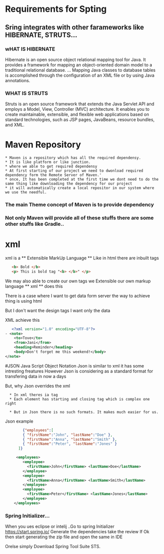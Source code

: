 # Requirements for Spting
## Sring integrates with other farameworks like HIBERNATE, STRUTS...
   ### wHAT IS HIBERNATE
   Hibernate is an open source object relational mapping tool for Java. 
    It provides a framework for mapping an object-oriented domain model to a traditional relational database. ... 
    Mapping Java classes to database tables is accomplished through the configuration of an XML file or by using Java annotations.
   ### WHAT IS STRUTS
       
   Struts is an open source framework that extends the Java Servlet API and employs a Model, View, Controller (MVC) architecture. 
      It enables you to create maintainable, extensible, and flexible web applications based on standard technologies, 
      such as JSP pages, JavaBeans, resource bundles, and XML.

# Maven Repository
    * Maven is a repository which has all the required dependensy. 
    * It is like platform or like junction. 
    * where we able to get required dependensy  
    * At first starting of our project we need to dwonload required dependency form the Remote Server of Maven.'
    * once, It has been completed at the first time we dont need to do the same thing like downloading the dependency for our project
    * it will automatically create a local repositor in our system where we use the needful.
    
   ### The main Theme concept of Maven is to provide dependency 
   ### Not only Maven will provide all of these stuffs there are some other stuffs like Gradle..
#  xml
   xml is a ** Extensible MarkUp Language ** 
   Like in html there are inbuilt tags 
   ```html
      <b> Bold </b>
      <p> This is bold tag "<b> </b>" </p>
   ```
   We may also able to create our own tags we Extensible our own markup language
   ** xml ** does this
   
   There is a case where I want to get data form server the way to achieve thing is using html
   
   But I don't want the design tags I want only the data
   
   XML achieve this
   
   ```xml
      <?xml version="1.0" encoding="UTF-8"?>
 - <note>
       <to>Tove</to>
       <from>Jani</from>
       <heading>Reminder</heading>
       <body>Don't forget me this weekend!</body>
   </note>
   ```
 #JSON
 Java Script Object Notation
   Json is similar to xml it has some intresting freatures 
   However Json is considering as a standard format for transfering data in now a days
   
   But, why Json overrides the xml
   
      * In xml theres ia tag 
      * Each element has starting and closing tag which is complex one right
      
      * But in Json there is no such formats. It makes much easier for us.
   
   Json example
 
   ```json
           {"employees":[
           { "firstName":"John", "lastName":"Doe" },
           { "firstName":"Anna", "lastName":"Smith" },
           { "firstName":"Peter", "lastName":"Jones" }
         ]}
   ```
    
   ```xml
        <employees>
           <employee>
             <firstName>John</firstName> <lastName>Doe</lastName>
           </employee>
           <employee>
             <firstName>Anna</firstName> <lastName>Smith</lastName>
           </employee>
           <employee>
             <firstName>Peter</firstName> <lastName>Jones</lastName>
           </employee>
       </employees>
   ```
   ### Spring Initializer...
   
   When you ues eclipse or intelij ..Go to spring Initializer https://start.spring.io/ Generate the dependencies take the review If Ok then start generating the zip file and open the same in IDE
   
   Orelse simply Download Spring Tool Suite STS.
   
